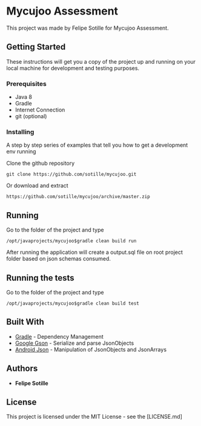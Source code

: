 # Mycujoo Assessment

This project was made by Felipe Sotille for Mycujoo Assessment.


## Getting Started

These instructions will get you a copy of the project up and running on your local machine for 
development and testing purposes.

### Prerequisites

* Java 8
* Gradle
* Internet Connection
* git (optional)

### Installing

A step by step series of examples that tell you how to get a development env running

Clone the github repository

```
git clone https://github.com/sotille/mycujoo.git 
```

Or download and extract

```
https://github.com/sotille/mycujoo/archive/master.zip
```
## Running
 
Go to the folder of the project and type
```
/opt/javaprojects/mycujoo$gradle clean build run
```

After running the application will create a output.sql file on root project folder based on json schemas consumed.

## Running the tests

Go to the folder of the project and type
```
/opt/javaprojects/mycujoo$gradle clean build test
```

## Built With

* [Gradle](http://www.dropwizard.io/1.0.2/docs/) - Dependency Management
* [Google Gson](https://maven.apache.org/) - Serialize and parse JsonObjects
* [Android Json](https://rometools.github.io/rome/) - Manipulation of JsonObjects and JsonArrays

## Authors

* **Felipe Sotille** 

## License

This project is licensed under the MIT License - see the [LICENSE.md]

